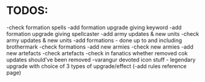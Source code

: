 # TODOS:

-check formation spells
-add formation upgrade giving keyword
-add formation upgrade giving spellcaster
-add army updates & new units
-check army updates & new units
-add formations - done up to and including brothermark
-check formations
-add new armies
-check new armies
-add new artefacts
-check artefacts
-check in fanatics whether removed cok updates should've been removed
-varangur devoted icon stuff - legendary upgrade with choice of 3 types of upgrade/effect
(-add rules reference page)
